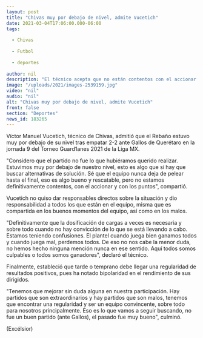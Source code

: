 ```yaml
---
layout: post
title: "Chivas muy por debajo de nivel, admite Vucetich"
date: 2021-03-04T17:06:00.000-06:00
tags:
  
  - Chivas
  
  - Futbol
  
  - deportes
  
author: nil
description: "El técnico acepta que no están contentos con el accionar y con los puntos, por lo que tendrán que buscar alternativas de solución. “Estamos teniendo confusiones”, dice"
image: "/uploads/2021/images-2539159.jpg"
video: "nil"
audio: "nil"
alt: "Chivas muy por debajo de nivel, admite Vucetich"
front: false
section: "Deportes"
news_id: 183265
---
```


Víctor Manuel Vucetich, técnico de Chivas, admitió que el Rebaño estuvo muy por debajo de su nivel tras empatar 2-2 ante Gallos de Querétaro en la jornada 9 del Torneo Guard1anes 2021 de la Liga MX.

"Considero que el partido no fue lo que hubiéramos querido realizar. Estuvimos muy por debajo de nuestro nivel, esto es algo que sí hay que buscar alternativas de solución. Sé que el equipo nunca deja de pelear hasta el final, eso es algo bueno y rescatable, pero no estamos definitivamente contentos, con el accionar y con los puntos", compartió.

Vucetich no quiso dar responsables directos sobre la situación y dio responsabilidad a todos los que están en el equipo, misma que es compartida en los buenos momentos del equipo, así como en los malos.

"Definitivamente que la dosificación de cargas a veces es necesaria y sobre todo cuando no hay convicción de lo que se está llevando a cabo. Estamos teniendo confusiones. El plantel cuando juega bien ganamos todos y cuando juega mal, perdemos todos. De eso no nos cabe la menor duda, no hemos hecho ninguna mención nunca en ese sentido. Aquí todos somos culpables o todos somos ganadores", declaró el técnico.

Finalmente, estableció que tarde o temprano debe llegar una regularidad de resultados positivos, pues ha notado bipolaridad en el rendimiento de sus dirigidos.

"Tenemos que mejorar sin duda alguna en nuestra participación. Hay partidos que son extraordinarios y hay partidos que son malos, tenemos que encontrar una regularidad y ser un equipo convincente, sobre todo para nosotros principalmente. Eso es lo que vamos a seguir buscando, no fue un buen partido (ante Gallos), el pasado fue muy bueno", culminó.

(Excélsior)